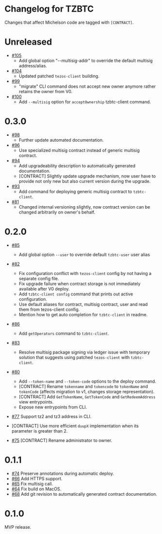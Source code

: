 <!--
 - SPDX-FileCopyrightText: 2019 Bitcoin Suisse
 -
 - SPDX-License-Identifier: LicenseRef-Proprietary
 -->

# Changelog for TZBTC

Changes that affect Michelson code are tagged with `[CONTRACT]`.

Unreleased
==========
* [#105](https://github.com/serokell/tezos-btc/pull/105)
  - Add global option "--multisig-addr" to override the default multisig address/alias.
* [#104](https://github.com/serokell/tezos-btc/pull/104)
  - Updated patched `tezos-client` building.
* [#99](https://github.com/serokell/tezos-btc/pull/99)
  - "migrate" CLI command does not accept new owner anymore rather retains
    the owner from V0.
* [#100](https://github.com/serokell/tezos-btc/pull/100)
  - Add `--multisig` option for `acceptOwnership` tzbtc-client command.

0.3.0
=====
* [#98](https://github.com/serokell/tezos-btc/pull/98)
  - Further update automated documentation.
* [#96](https://github.com/serokell/tezos-btc/pull/96)
  - Use specialized multisig contract instead of generic multisig contract.
* [#94](https://github.com/serokell/tezos-btc/pull/94)
  - Add upgradeability description to automatically generated documentation.
  - [CONTRACT] Slightly update upgrade mechanism, now user have to provide not only
  new but also current version during the upgrade.
* [#93](https://github.com/serokell/tezos-btc/pull/93)
  - Add command for deploying generic multisig contract to `tzbtc-client`.
* [#81](https://github.com/serokell/tezos-btc/pull/81)
  - Changed internal versioning slightly, now contract version can be changed arbitrarily on owner's behalf.

0.2.0
=====
* [#85](https://github.com/serokell/tezos-btc/pull/87)
  - Add global option `--user` to override default `tzbtc-user` user alias

* [#82](https://github.com/serokell/tezos-btc/pull/82)
  - Fix configuration conflict with `tezos-client` config by not having a separate config file.
  - Fix upgrade failure when contract storage is not immediately available after V0 deploy.
  - Add `tzbtc-client config` command that prints out active configuration.
  - Use default aliases for contract, multisig contract, user and read them from tezos-client config.
  - Mention how to get auto completion for `tzbtc-client` in readme.

* [#86](https://github.com/serokell/tezos-btc/pull/86)
  - Add `getOperators` command to `tzbtc-client`.

* [#83](https://github.com/serokell/tezos-btc/pull/83)
  - Resolve multisig package signing via ledger issue with temporary solution that
  suggests using patched `tezos-client` with `tzbtc-client`.

* [#80](https://github.com/serokell/tezos-btc/pull/80)
  - Add `--token-name` and `--token-code` options to the deploy command.
  - [CONTRACT] Rename `tokenname` and `tokencode` to `tokenName` and `tokenCode` (affects migration to v1, changes storage representation).
  - [CONTRACT] Add `GetTokenName`, `GetTokenCode` and `GetRedeemAddress` view entrypoints.
  - Expose new entrypoints from CLI.

* [#77](https://github.com/serokell/tezos-btc/pull/77)
  Support tz2 and tz3 address in CLI.

* [CONTRACT] Use more efficient `duupX` implementation when its parameter is greater than 2.

* [#75](https://github.com/serokell/tezos-btc/pull/75)
  [CONTRACT] Rename administrator to owner.

0.1.1
=====

* [#74](https://github.com/serokell/tezos-btc/pull/74)
  Preserve annotations during automatic deploy.
* [#66](https://github.com/serokell/tezos-btc/pull/66)
  Add HTTPS support.
* [#65](https://github.com/serokell/tezos-btc/pull/65)
  Fix multisig call.
* [#64](https://github.com/serokell/tezos-btc/pull/64)
  Fix build on MacOS.
* [#68](https://github.com/serokell/tezos-btc/pull/68)
  Add git revision to automatically generated contract documentation.

0.1.0
=====

MVP release.
